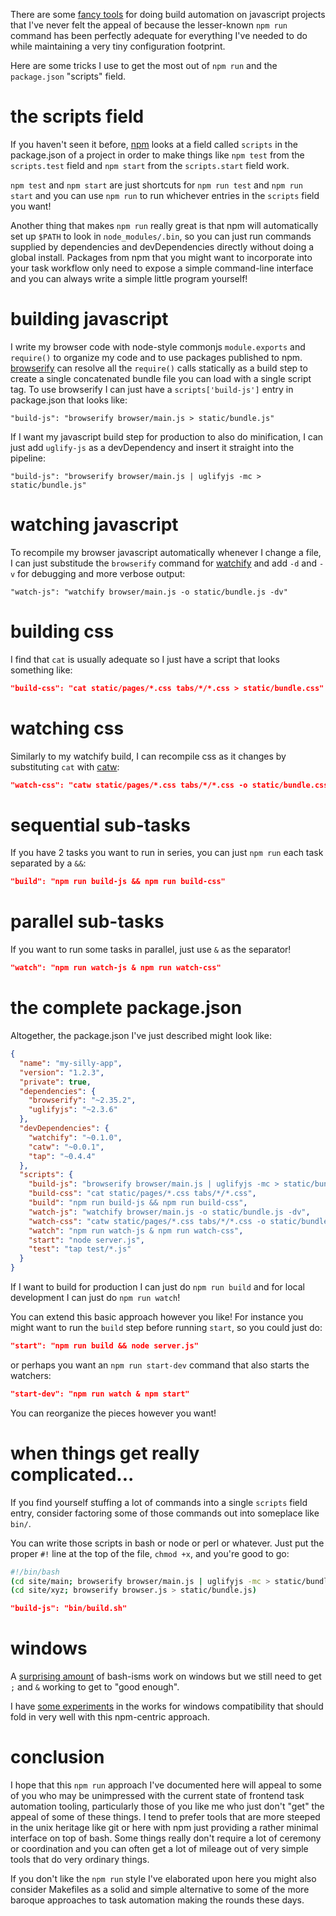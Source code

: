 There are some [fancy tools](http://gruntjs.com/) for doing build automation on
javascript projects that I've never felt the appeal of because the lesser-known
`npm run` command has been perfectly adequate for everything I've needed to do
while maintaining a very tiny configuration footprint.

Here are some tricks I use to get the most out of `npm run` and the
`package.json` "scripts" field.

# the scripts field

If you haven't seen it before, [npm](https://npmjs.org) looks at a field called
`scripts` in the package.json of a project in order to make things like
`npm test` from the `scripts.test` field and `npm start` from the
`scripts.start` field work.

`npm test` and `npm start` are just shortcuts for `npm run test` and
`npm run start` and you can use `npm run` to run whichever entries in the
`scripts` field you want!

Another thing that makes `npm run` really great is that npm will automatically
set up `$PATH` to look in `node_modules/.bin`, so you can just run commands
supplied by dependencies and devDependencies directly without doing a global
install. Packages from npm that you might want to incorporate into your task
workflow only need to expose a simple command-line interface and you can always
write a simple little program yourself!

# building javascript

I write my browser code with node-style commonjs `module.exports` and
`require()` to organize my code and to use packages published to npm.
[browserify](http://browserify.org) can resolve all the `require()` calls
statically as a build step to create a single concatenated bundle file you can
load with a single script tag. To use browserify I can just have a
`scripts['build-js']` entry in package.json that looks like:

```
"build-js": "browserify browser/main.js > static/bundle.js"
```

If I want my javascript build step for production to also do minification, I can
just add `uglify-js` as a devDependency and insert it straight into the
pipeline:

```
"build-js": "browserify browser/main.js | uglifyjs -mc > static/bundle.js"
```

# watching javascript

To recompile my browser javascript automatically whenever I change a file, I can
just substitude the `browserify` command for
[watchify](https://npmjs.org/package/watchify) and add `-d` and `-v` for
debugging and more verbose output:

```
"watch-js": "watchify browser/main.js -o static/bundle.js -dv"
```

# building css

I find that `cat` is usually adequate so I just have a script that looks
something like:

``` json
"build-css": "cat static/pages/*.css tabs/*/*.css > static/bundle.css"
```

# watching css

Similarly to my watchify build, I can recompile css as it changes by
substituting `cat` with [catw](https://npmjs.org/package/catw):

``` json
"watch-css": "catw static/pages/*.css tabs/*/*.css -o static/bundle.css -v"
```

# sequential sub-tasks

If you have 2 tasks you want to run in series, you can just `npm run` each
task separated by a `&&`: 

``` json
"build": "npm run build-js && npm run build-css"
```

# parallel sub-tasks

If you want to run some tasks in parallel, just use `&` as the separator!

``` json
"watch": "npm run watch-js & npm run watch-css"
```

# the complete package.json

Altogether, the package.json I've just described might look like:

``` json
{
  "name": "my-silly-app",
  "version": "1.2.3",
  "private": true,
  "dependencies": {
    "browserify": "~2.35.2",
    "uglifyjs": "~2.3.6"
  },
  "devDependencies": {
    "watchify": "~0.1.0",
    "catw": "~0.0.1",
    "tap": "~0.4.4"
  },
  "scripts": {
    "build-js": "browserify browser/main.js | uglifyjs -mc > static/bundle.js",
    "build-css": "cat static/pages/*.css tabs/*/*.css",
    "build": "npm run build-js && npm run build-css",
    "watch-js": "watchify browser/main.js -o static/bundle.js -dv",
    "watch-css": "catw static/pages/*.css tabs/*/*.css -o static/bundle.css -v",
    "watch": "npm run watch-js & npm run watch-css",
    "start": "node server.js",
    "test": "tap test/*.js"
  }
}
```

If I want to build for production I can just do `npm run build` and for
local development I can just do `npm run watch`!

You can extend this basic approach however you like! For instance you might want
to run the `build` step before running `start`, so you could just do:

``` json
"start": "npm run build && node server.js"
```

or perhaps you want an `npm run start-dev` command that also starts the
watchers:

``` json
"start-dev": "npm run watch & npm start"
```

You can reorganize the pieces however you want!

# when things get really complicated...

If you find yourself stuffing a lot of commands into a single `scripts` field
entry, consider factoring some of those commands out into someplace like `bin/`.

You can write those scripts in bash or node or perl or whatever. Just put the
proper `#!` line at the top of the file, `chmod +x`, and you're good to go:

``` bash
#!/bin/bash
(cd site/main; browserify browser/main.js | uglifyjs -mc > static/bundle.js)
(cd site/xyz; browserify browser.js > static/bundle.js)
```

``` json
"build-js": "bin/build.sh"
```

# windows

A [surprising amount](https://github.com/isaacs/npm/pull/4058#issuecomment-27439737)
of bash-isms work on windows but we still need to get `;` and `&` working to get
to "good enough".

I have [some experiments](https://npmjs.org/package/bashful) in the works for
windows compatibility that should fold in very well with this npm-centric
approach.

# conclusion

I hope that this `npm run` approach I've documented here will appeal to some of
you who may be unimpressed with the current state of frontend task automation
tooling, particularly those of you like me who just don't "get" the appeal of
some of these things. I tend to prefer tools that are more steeped in the unix
heritage like git or here with npm just providing a rather minimal interface on
top of bash. Some things really don't require a lot of ceremony or coordination
and you can often get a lot of mileage out of very simple tools that do very
ordinary things.

If you don't like the `npm run` style I've elaborated upon here you might also
consider Makefiles as a solid and simple alternative to some of the more baroque
approaches to task automation making the rounds these days.
